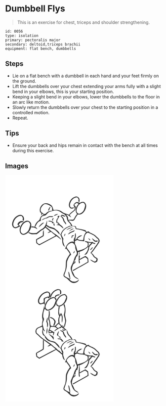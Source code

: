 # Dumbbell Flys
> This is an exercise for chest, triceps and shoulder strengthening.

``` 
id: 0056 
type: isolation 
primary: pectoralis major 
secondary: deltoid,triceps brachii 
equipment: flat bench, dumbbells 
``` 

## Steps

 - Lie on a flat bench with a dumbbell in each hand and your feet firmly on the ground.
 - Lift the dumbbells over your chest extending your arms fully with a slight bend in your elbows, this is your starting position.
 - Keeping a slight bend in your elbows, lower the dumbbells to the floor in an arc like motion.
 - Slowly return the dumbbells over your chest to the starting position in a controlled motion.
 - Repeat.

## Tips

 - Ensure your back and hips remain in contact with the bench at all times during this exercise.

## Images

<svg width="263pt" height="275pt" viewBox="0 0 263 275" xmlns="http://www.w3.org/2000/svg"><g fill="#FFF"><path d="M0 0h263v275H0V0m154.81 71.02c-.52 4.07 1.36 9.08 5.71 10.13 2.58.41 5.91-.27 7.04-2.94-2.8.03-6.15 1.91-8.58-.17-2.64-3.3-1.96-7.91-.34-11.53 2.42-6.46 8.31-12.21 15.49-12.45 2.71.65 3.47 3.57 4.34 5.83-.23.85-.7 2.57-.93 3.43l2.63 2.23c.27-2.77 1.06-5.75-.18-8.41-1.33-3.4-5.29-5.97-8.94-5.01-8.71 2.02-15.07 10.24-16.24 18.89m16.61-4.79c-2.4 1.89-5.56 4.25-5.35 7.62 1.87 3.02 4.25 6.68 1.94 10.19-4.04 4.33-9.67 6.99-12.98 12.08-5.69-2.31-12.01-3.37-17.02-7.14-5.67-4.33-13.31-5.35-20.16-3.98-2.37-3.79-2.22-9.04-6.04-11.88-4.55-3.14-10.24-5.77-15.87-4.4-9.01 2.45-14.41 13.34-10.71 22.01.67.1 2 .28 2.67.38-.14.45-.44 1.34-.58 1.78.29 1.61.55 3.23.76 4.85 1.47-1.54 1.69-3.4.63-5.32 1.51 1.98 3.6 3.36 6.07 3.78-2.79.72-5.68 1.66-7.64 3.9-2.24 2.76-2.76 6.43-4.48 9.46-5.71 3.37-9.89 9.14-11.07 15.7-2.57-.35-5.14-.63-7.71-.88-.1.69-.29 2.08-.39 2.77 5.36-1.36 10.14 1.31 14.47 4.07-.8-2.74-2.8-4.66-5.46-5.58 2.58-3.33 3.79-7.51 6.64-10.66 1.7-2.48 4.72-3.26 7.4-4.2-.47-3.22-.25-6.8 1.89-9.42 2.94-3.42 8.39-1.98 11.34-5.39 2.81-2.9 5.29-6.65 9.52-7.52 5.96-1.34 12.1-4.38 18.24-2.18 5.85 1.11 9.6 6.3 15.18 8.02 2.61 1.89 4.65 4.64 6.47 7.29.95 4.3 1.3 9.21 4.89 12.31 3.11 2.45 4.87 6.05 6.75 9.43-2.75-.03-5.84-.5-7.93 1.72-4.87 1.53-8.98 4.82-12.5 8.42-3.1 3.15-4.35 7.5-6.52 11.25 2.46 3.06 2.66 7.11 4.76 10.32-.28 6.63-.04 15.2 6.43 18.94-2.25-6.07-5.94-12.75-3.59-19.28-1.6-2.9-2.8-6-4.47-8.86-1.04-1.33.02-2.92.46-4.23 3.34-8.32 11.21-13.89 19.38-16.88 4.34-1.62 8.96-.53 13.31.4.7 2.02-.01 5.95 2.99 5.99 7.89.93 15.68 2.9 22.78 6.53l.04 1.67c-4.66 4.96-5.61 11.95-6.3 18.43-4.89-.02-10.55.8-14.14-3.36-1.84.74-3.68 1.46-5.52 2.2l-.77-1.67c.62-.32 1.85-.96 2.47-1.27-.45-.42-.91-.82-1.37-1.22 2.31-3.55.78-7.84.77-11.75-3.5 2.83-.05 7.52-2.59 10.77-2.15 3.49-2.94 7.96-.57 11.56-4.22-3.67-10.27-1.21-13.96 2.03-4.14 3.92-7.31 9.07-8.46 14.69.85-.51 1.7-1.02 2.55-1.52 3.15 4.27 6.75 8.24 9.05 13.1-3.52 4.88-6.78 9.96-8.94 15.61-1.84 8.9.18 18.43-3.52 26.97-1.15 3.34-3.35 6.58-2.93 10.25 1.3 4.05 6.04 4.75 8.87 7.33 3.68 3.41 6.92 7.52 11.63 9.57 6.45 2.14 15.15-.65 17.22-7.68-3.55 3.31-8.25 6.2-13.3 5.03-4.21 0-7.91-2.38-9.93-6.02.53-.2 1.57-.61 2.1-.81-.73-3.63-1.13-7.31-2.02-10.9-.63-2.22-.69-5.06-3.09-6.18 1.03 5.25.98 11.03 3.81 15.7-.29.47-.58.93-.87 1.4-3.94-2.29-8.35-3.92-11.85-6.89-1.48-1.13-.11-3.16.09-4.58 2.02-5.55 3.97-11.16 4.96-17.01.9-5.24-.37-10.8 1.82-15.81 2.18-5.12 4.23-10.86 9.11-14.05-1.71-3.67-3.21-7.52-5.92-10.59-2.05-2.59-4.6-5.17-5.21-8.52 2.37-5.08 7.11-9.47 12.9-9.95 3.56.43 5.93 3.48 7.49 6.43 1.12 3.2.28 6.77 1.67 9.91 1.23 3.57 4.24 7.17 2.61 11.13-2.09 3.75-4.98 7.12-6.07 11.36-1.63 5.7-3.94 11.18-6.62 16.46-1.71 3.31-2.62 7.23-1.32 10.85 1.94 6.12 3.77 12.78 8.68 17.26 2.67 2.65 6.32 3.96 9.76 5.32-2.09-4.1-7.57-4.41-9.81-8.4-1.85-3.78-3.16-7.85-5.53-11.37-2.36-5.18.22-10.66 1.74-15.68 1.42-2.1 3.75-3.36 5.76-4.82.02-1.91-.18-3.8-1.28-5.42-.15 2.68-.99 5.26-2.88 7.21.79-2.66 1.75-5.27 2.42-7.97l1.71-.52c.44-3.02 1.51-5.9 2.61-8.72.4-.01 1.21-.01 1.61-.02.59-1.46 1.19-2.92 1.89-4.33.31-2.15.54-4.32.72-6.48.66.01 1.98.04 2.65.05-.22 2.44-.07 4.96-.92 7.31.6-.66 1.2-1.31 1.81-1.96-.07-1.91-.13-3.82-.22-5.72 3.51-1.64 7.41-2.5 10.6-4.77 3.61-2.89 8.36-4.39 10.92-8.47-.14 7.92-3.72 15.79-10.27 20.41 1.76-.3 3.81.04 5.29-1.17 2.75-2.22 3.5-5.87 5.11-8.85.91-1.56 1.41-3.3 1.43-5.11-.14-5.71 5.68-8.57 8.38-12.96 1.89.77 3.8 1.52 5.74 2.19.34-.5 1.04-1.5 1.39-2-2.72-.32-5.11-1.63-7.34-3.13-6.35 1.82-12.41-1.99-18.54-2 .43 2.23 3.96 2.36 5.77 3.41l1.81 2.46c-.26 2.87.01 6.22-2.29 8.37-6.37 5.58-14.87 7.43-22.84 9.55-2.4-5.6-2.51-12.17-6.47-17.08.37-2.29.36-4.61.14-6.91 2.05-.95 4.12-1.87 6.24-2.65 2.73 1.99 6.11 2.25 9.37 2.41 2.25-.06 4.43.55 6.64.94 1.28-3.47.19-7.27 1.19-10.81.7-4.53 3.51-9.14 8.12-10.44 3.95 1.52 7.69 3.5 11.53 5.27 4.95 2.02 8.07 6.58 12.1 9.86 2.61 2.04 2.98 6.19.97 8.77-1.87 2.56-3.07 5.57-5.23 7.92-3.18 3.31-4.77 7.77-7.88 11.14-1.93 2.06-3.65 4.3-5.19 6.66 2.7 1.58 4.71 3.97 6.12 6.74 1.85 3.51 5.3 5.59 8.63 7.49-.4 1.73-.6 3.54-1.26 5.21-1.5.52-3.06.85-4.6 1.25-3.03-1.99-6.15-3.93-9.7-4.83 2.78 3.72 7.38 5.57 11.48 7.5 1.88-.84 3.9-1.5 5.53-2.81.69-1.99 1.14-4.08 1.26-6.19-1.49-3.27-5.72-3.6-7.8-6.34-2.36-2.88-3.96-6.81-7.93-7.82 5.9-5.01 9.22-12.09 14.28-17.8 1.87-4.31 6.29-7.51 6.08-12.59-.69-5.18-5.84-7.58-9.02-11.12-4.26-4.54-10.42-6.17-15.72-9.06l-1.43-1.99c-1.92-.03-3.88.25-5.45 1.48-1.04-1.76-1.77-4.09-4.03-4.58-6.81-2.12-13.93-3.11-20.95-4.23-.15-2.02-.34-4.53-2.42-5.56-2.35-.36-4.76-.2-7.12-.44-1.72-5.32-5.65-9.27-9.49-13.12 3.46-.4 6.85.39 10.28.66 3.33-.14 4.84-3.52 6.16-6.07 1.64-3.53 4.08-6.56 6.4-9.64 4.34 1.27 8.91-.55 12.21-3.39 4.21-3.89 7.27-9.18 7.78-14.96 1.03-4.82-1.69-10.25-6.44-11.88-3.09-.65-6.18.61-8.7 2.33-3.19-.93-6.7-2.94-9.95-1.07M117.81 98.5c3.94.65 7.14-2.41 10.62-3.75-4.01-.86-7.45 1.71-10.62 3.75m18.41-1.88c-.01.94-.01 1.88 0 2.82l-2.76-.85c1.85 1.8 3.76 3.57 5.22 5.71 2.3 2.79 1.91 6.92 4.36 9.61 1.59 1.87 2.95 3.92 4.41 5.89.94-2.13-.05-4.35-1.54-5.94-2.79-2.61-2.38-6.93-4.72-9.84-1.29-1.65-2.78-3.19-4.58-4.3.55-.38 1.1-.76 1.66-1.13 2.65.83 5.27 1.76 7.95 2.5-1.94-3.73-6.11-4.71-10-4.47m-117.4 14.12c-1.75 4.15-2.9 9.04-.83 13.3 1.28 3.46 5.37 5.74 8.93 4.37 3.38-.7 6.09-3.18 9.55-3.62-1.15-1.84-2.4-3.61-3.73-5.31 1.66-1.59 3.34-3.15 4.97-4.78 2.56-.36 5.18-.46 7.6-1.47-5.68-4.56-14.49.09-15.42 6.85 1.05.8 2.1 1.62 3.15 2.43-2.71 1.78-5.59 4.5-9.08 3.9-3.73-.72-4.52-5.23-4.39-8.4 1.21-6.38 4.42-12.73 10-16.35 2.87-1.99 6.75-3.71 10.21-2.42 3.27 2.22 3.57 6.67 2.34 10.12 1.02.55 2.05 1.09 3.08 1.62.22-2.92.96-6.03-.3-8.82-1.5-4.21-6.51-6.8-10.79-5.37-6.97 1.82-12.43 7.49-15.29 13.95m87.94-10.88c-2.78.76-4.83 3.12-7.67 3.75-3.94.95-7.8 2.73-10.67 5.65 4.21-.62 7.36-4.09 11.64-4.27 3.55-.46 6.13-4.1 9.97-3.41 2.27-.23 5.27 1.1 6.67-1.42-3.28-.48-6.64-.81-9.94-.3m20.72-.61c.11 1.67.29 3.34.62 4.99-3.97 2.01-3.54 6.95-3.98 10.69 2.08 1.31 4.18 2.57 6.31 3.79-2.01.61-4.03 1.27-5.8 2.43 2.58.44 5.57-.33 7.83 1.34 3.06 2.27 5.79 4.97 9.05 6.99-1.14-4.7-5.71-7.57-9.45-10.21-.62-2.42-2.76-4.86-5.52-4.23.04-2.05-.02-4.09-.11-6.14 1.53-2.36 3.14-4.69 4.08-7.36.6-.82 1.19-1.65 1.77-2.48-1.6.03-3.2.09-4.8.19m-11.34 4.94c-1.38 2.09-3.69 5.15-.17 6.53.02-.9.07-2.68.09-3.58.44-.45 1.33-1.36 1.77-1.82-.56-.38-1.13-.76-1.69-1.13m-14.48 5.73c-2.11 7.43-4.21 16.12-11.39 20.29-5.16 2.58-9.45 6.48-13.91 10.06-6.22.86-12.94 1.39-18.68-1.68-.42.36-1.25 1.08-1.66 1.44 2.74 1.25 5.42 2.77 8.41 3.33 3.99.67 8-.53 12 .04 5.12-3.14 8.79-8.25 14.41-10.59 2.72-1.22 4.66-3.51 6.62-5.65 3.71 3.12 7.46 6.21 11.37 9.08-2.15 1.16-4.38 2.32-5.94 4.27 3.02-.12 5.62-1.71 8.24-3.02 3.81 3.07 7.7 6.08 11.23 9.5-12.46 6.67-25.02 13.15-37.47 19.85-2.8 2.21-5.39-1.5-7.43-3.09-.4-2.23-.26-4.52-.3-6.77 5.38-3.02 10.92-5.78 16.1-9.12 1.1-4.67.28-9.68.14-14.44-2.79 3.9-1.27 8.71-1.96 13.09-5.21 3.39-10.73 6.28-16.19 9.24-.37 3.12-.03 6.25.37 9.35 2.35 1.75 4.73 3.48 7.13 5.18 11.69-6.26 23.45-12.4 35.12-18.7 2.3-1.18 4.52-2.58 6.99-3.4 4.11 2.76 7.82 6.11 11.84 9.02-3.26-5.27-7.97-9.36-13.04-12.82-8.97-5.3-16.4-12.71-24.85-18.73.44-.81.88-1.63 1.32-2.44 5.01 4.83 12.06 6.26 18.47 8.33 5.6 3.07 9.1 8.72 13.88 12.82-.36-7.84-8.49-11.09-13.41-15.85-4.24-1.42-8.58-2.54-12.79-4.03-1.69-1.54-3.72-2.6-5.76-3.57.84-3.6 1.39-7.28 1.14-10.99m4 .81c-.17.38-.51 1.15-.68 1.53 3.11-.12 6.15.62 8.95 1.97.08.79.25 2.38.33 3.17 1.32-.83 2.64-1.65 3.97-2.44-3.45-3.12-8-4.27-12.57-4.23m-56.32.9c-6.05 2.46-10.35 8.06-12.58 14.06-1.85 4.58-2.38 10.09.11 14.54 1.47 2.91 4.85 4.6 8 4.61 11.74-1.68 19.76-14.49 18.25-25.85-.9-6.19-8.03-10.58-13.78-7.36m40.5 5.16c-3.43 2.53-6.79 5.61-8.31 9.71 4.6-3.25 8.35-7.56 12.89-10.92-1.58.13-3.29.13-4.58 1.21m28.31-1.42c-.97 2.19-.71 4.53-.26 6.79.88.18 1.76.35 2.64.52-.73-2.45-1.29-4.97-2.38-7.31m30.52 17.68c5.31-1.77 10.13-4.75 15.66-5.95-5.86-.79-11.25 2.48-15.66 5.95m6.14 3.58c3.76-2.82 8.13-4.54 12.26-6.7-5.12-.55-9.21 3.05-12.26 6.7m-2.37 7.63c4.24-2.58 8.47-5.22 13.2-6.83 1.83-.52 2.41-2.5 3.26-3.98-5.67 3.19-13.49 4.26-16.46 10.81m-9.36 4.24c2.11-1.64 3.65-4.07 2.39-6.78-1.23 2.09-2.15 4.35-2.39 6.78m18.52-1.28c-.23 1.84-.48 3.68-.7 5.52 2.05-.65 2.56-1.83 1.53-3.55 1.44-.8 2.88-1.62 4.3-2.45-.5-.42-1-.84-1.49-1.26-1.21.59-2.42 1.17-3.64 1.74m11.48 7.67c2.93-.72 4.59-3.39 7.11-4.78 2.3-1.31 4.84-2.3 6.66-4.3-5.82.01-11.32 3.87-13.77 9.08m28.85-1.91c1.2 2.08 2.19 4.97 5.05 5.02-1.02-2.25-2.82-3.97-5.05-5.02m9.1.11c1.12 3.39 3.56 6.28 6.54 8.19 2.13.94 4.52.28 6.75.14.05-.9.11-1.81.16-2.71-1.84.23-3.69.53-5.55.46-3-1.51-5.12-4.24-7.9-6.08m.46 22.08a44.337 44.337 0 0 1-4.65 4.94c-.09.3-.27.9-.36 1.21.44.01 1.32.03 1.76.05 1.64-1.74 3.19-3.57 4.69-5.44l-1.44-.76m-46.19 14.45c2.9-.48 3.24-3.54 3.43-5.93-1.69 1.62-2.68 3.76-3.43 5.93m13.37 5.43c.4 6.36-.77 12.8.78 19.07.51-.21 1.53-.64 2.04-.85-.41-2.41-.81-4.82-1.12-7.24 4.64-2.19 8.89-5.2 13.72-6.97 2.13.98 4.04 2.48 5.59 4.23.61 2.31.54 4.74.73 7.11-11.94 7.15-24.3 13.57-36.43 20.4.05.26.14.79.19 1.05 1.55 1.1 3.02-.79 4.46-1.29 11.11-6.66 22.83-12.29 33.8-19.18-.32-3.45-.15-7.08-1.44-10.35-1.85-1.83-4.13-3.16-6.15-4.8-4.88 2.32-9.54 5.07-14.33 7.56.23-2.92.66-5.81 1.02-8.71-.95-.02-1.91-.03-2.86-.03z"/><path d="M188.14 67.02c3.21-.85 4.89 2.92 6 5.27.37 2.96-1.06 5.81-1.74 8.66-1.33 6.11-6.26 11.37-12.41 12.75-3.97.11-6.96-3.9-6.8-7.68.91-8.31 5.9-17.64 14.95-19z"/><path d="M167.7 72.21c1.56-2.12 3.85-3.48 6.04-4.85 1.58.77 3.19 1.5 4.74 2.34-6.66 5.82-10.34 17.4-3.8 24.63-2.55 3.07-4.9 6.32-6.61 9.94-.87 1.41-1.5 3.24-3.07 4.01-3.94-.15-7.89-.27-11.79.46-.43-2.4-.58-4.85-1.14-7.23-.93-2.15-2.77-3.74-4.2-5.54 4.97-.08 8.25 4.32 12.37 6.47-1.17-1.96-2.38-3.89-3.77-5.71 3.84-4.68 9.27-7.58 13.46-11.89.4-2.61 1.2-5.14 1.63-7.75-1.21-1.69-2.75-3.12-3.86-4.88zM92.49 72.42c1.63-1.79 4.06-2.57 6.44-2.19 4.77.62 9.12 3.01 12.89 5.9 2.84 2.52 2.15 6.71 2.38 10.12-5.16.48-10.75 1.6-14.29 5.74-1.84 2.33-5.83 3.59-7.97 1-2.33-2.3-6.37-4.13-5.86-8-.35-5.05 3.17-9.15 6.41-12.57M104.26 86c.85-.26 1.7-.51 2.55-.78.63-3.06 2.29-5.75 3.3-8.68-3.48 1.9-4.74 5.92-5.85 9.46zM53.73 113.04c3.73-1.1 5.72 3.26 7.02 5.99.1 3.52-1.45 6.79-2.29 10.15-1.68 6.7-7.46 12.54-14.43 13.44-4.08-.56-6.81-4.67-6.71-8.63.99-9.13 6.57-19.33 16.41-20.95zM201.71 163.59c2.48.71 5.04 1.02 7.61.99-2.56 2.63-5.09 5.3-7.2 8.32.04-3.07 1.49-6.5-.41-9.31z"/></g><g fill="#333"><path d="M154.81 71.02c1.17-8.65 7.53-16.87 16.24-18.89 3.65-.96 7.61 1.61 8.94 5.01 1.24 2.66.45 5.64.18 8.41l-2.63-2.23c.23-.86.7-2.58.93-3.43-.87-2.26-1.63-5.18-4.34-5.83-7.18.24-13.07 5.99-15.49 12.45-1.62 3.62-2.3 8.23.34 11.53 2.43 2.08 5.78.2 8.58.17-1.13 2.67-4.46 3.35-7.04 2.94-4.35-1.05-6.23-6.06-5.71-10.13z"/><path d="M171.42 66.23c3.25-1.87 6.76.14 9.95 1.07 2.52-1.72 5.61-2.98 8.7-2.33 4.75 1.63 7.47 7.06 6.44 11.88-.51 5.78-3.57 11.07-7.78 14.96-3.3 2.84-7.87 4.66-12.21 3.39-2.32 3.08-4.76 6.11-6.4 9.64-1.32 2.55-2.83 5.93-6.16 6.07-3.43-.27-6.82-1.06-10.28-.66 3.84 3.85 7.77 7.8 9.49 13.12 2.36.24 4.77.08 7.12.44 2.08 1.03 2.27 3.54 2.42 5.56 7.02 1.12 14.14 2.11 20.95 4.23 2.26.49 2.99 2.82 4.03 4.58 1.57-1.23 3.53-1.51 5.45-1.48l1.43 1.99c5.3 2.89 11.46 4.52 15.72 9.06 3.18 3.54 8.33 5.94 9.02 11.12.21 5.08-4.21 8.28-6.08 12.59-5.06 5.71-8.38 12.79-14.28 17.8 3.97 1.01 5.57 4.94 7.93 7.82 2.08 2.74 6.31 3.07 7.8 6.34-.12 2.11-.57 4.2-1.26 6.19-1.63 1.31-3.65 1.97-5.53 2.81-4.1-1.93-8.7-3.78-11.48-7.5 3.55.9 6.67 2.84 9.7 4.83 1.54-.4 3.1-.73 4.6-1.25.66-1.67.86-3.48 1.26-5.21-3.33-1.9-6.78-3.98-8.63-7.49-1.41-2.77-3.42-5.16-6.12-6.74 1.54-2.36 3.26-4.6 5.19-6.66 3.11-3.37 4.7-7.83 7.88-11.14 2.16-2.35 3.36-5.36 5.23-7.92 2.01-2.58 1.64-6.73-.97-8.77-4.03-3.28-7.15-7.84-12.1-9.86-3.84-1.77-7.58-3.75-11.53-5.27-4.61 1.3-7.42 5.91-8.12 10.44-1 3.54.09 7.34-1.19 10.81-2.21-.39-4.39-1-6.64-.94-3.26-.16-6.64-.42-9.37-2.41-2.12.78-4.19 1.7-6.24 2.65.22 2.3.23 4.62-.14 6.91 3.96 4.91 4.07 11.48 6.47 17.08 7.97-2.12 16.47-3.97 22.84-9.55 2.3-2.15 2.03-5.5 2.29-8.37l-1.81-2.46c-1.81-1.05-5.34-1.18-5.77-3.41 6.13.01 12.19 3.82 18.54 2 2.23 1.5 4.62 2.81 7.34 3.13-.35.5-1.05 1.5-1.39 2-1.94-.67-3.85-1.42-5.74-2.19-2.7 4.39-8.52 7.25-8.38 12.96-.02 1.81-.52 3.55-1.43 5.11-1.61 2.98-2.36 6.63-5.11 8.85-1.48 1.21-3.53.87-5.29 1.17 6.55-4.62 10.13-12.49 10.27-20.41-2.56 4.08-7.31 5.58-10.92 8.47-3.19 2.27-7.09 3.13-10.6 4.77.09 1.9.15 3.81.22 5.72-.61.65-1.21 1.3-1.81 1.96.85-2.35.7-4.87.92-7.31-.67-.01-1.99-.04-2.65-.05-.18 2.16-.41 4.33-.72 6.48-.7 1.41-1.3 2.87-1.89 4.33-.4.01-1.21.01-1.61.02-1.1 2.82-2.17 5.7-2.61 8.72l-1.71.52c-.67 2.7-1.63 5.31-2.42 7.97 1.89-1.95 2.73-4.53 2.88-7.21 1.1 1.62 1.3 3.51 1.28 5.42-2.01 1.46-4.34 2.72-5.76 4.82-1.52 5.02-4.1 10.5-1.74 15.68 2.37 3.52 3.68 7.59 5.53 11.37 2.24 3.99 7.72 4.3 9.81 8.4-3.44-1.36-7.09-2.67-9.76-5.32-4.91-4.48-6.74-11.14-8.68-17.26-1.3-3.62-.39-7.54 1.32-10.85 2.68-5.28 4.99-10.76 6.62-16.46 1.09-4.24 3.98-7.61 6.07-11.36 1.63-3.96-1.38-7.56-2.61-11.13-1.39-3.14-.55-6.71-1.67-9.91-1.56-2.95-3.93-6-7.49-6.43-5.79.48-10.53 4.87-12.9 9.95.61 3.35 3.16 5.93 5.21 8.52 2.71 3.07 4.21 6.92 5.92 10.59-4.88 3.19-6.93 8.93-9.11 14.05-2.19 5.01-.92 10.57-1.82 15.81-.99 5.85-2.94 11.46-4.96 17.01-.2 1.42-1.57 3.45-.09 4.58 3.5 2.97 7.91 4.6 11.85 6.89.29-.47.58-.93.87-1.4-2.83-4.67-2.78-10.45-3.81-15.7 2.4 1.12 2.46 3.96 3.09 6.18.89 3.59 1.29 7.27 2.02 10.9-.53.2-1.57.61-2.1.81 2.02 3.64 5.72 6.02 9.93 6.02 5.05 1.17 9.75-1.72 13.3-5.03-2.07 7.03-10.77 9.82-17.22 7.68-4.71-2.05-7.95-6.16-11.63-9.57-2.83-2.58-7.57-3.28-8.87-7.33-.42-3.67 1.78-6.91 2.93-10.25 3.7-8.54 1.68-18.07 3.52-26.97 2.16-5.65 5.42-10.73 8.94-15.61-2.3-4.86-5.9-8.83-9.05-13.1-.85.5-1.7 1.01-2.55 1.52 1.15-5.62 4.32-10.77 8.46-14.69 3.69-3.24 9.74-5.7 13.96-2.03-2.37-3.6-1.58-8.07.57-11.56 2.54-3.25-.91-7.94 2.59-10.77.01 3.91 1.54 8.2-.77 11.75.46.4.92.8 1.37 1.22-.62.31-1.85.95-2.47 1.27l.77 1.67c1.84-.74 3.68-1.46 5.52-2.2 3.59 4.16 9.25 3.34 14.14 3.36.69-6.48 1.64-13.47 6.3-18.43l-.04-1.67c-7.1-3.63-14.89-5.6-22.78-6.53-3-.04-2.29-3.97-2.99-5.99-4.35-.93-8.97-2.02-13.31-.4-8.17 2.99-16.04 8.56-19.38 16.88-.44 1.31-1.5 2.9-.46 4.23 1.67 2.86 2.87 5.96 4.47 8.86-2.35 6.53 1.34 13.21 3.59 19.28-6.47-3.74-6.71-12.31-6.43-18.94-2.1-3.21-2.3-7.26-4.76-10.32 2.17-3.75 3.42-8.1 6.52-11.25 3.52-3.6 7.63-6.89 12.5-8.42 2.09-2.22 5.18-1.75 7.93-1.72-1.88-3.38-3.64-6.98-6.75-9.43-3.59-3.1-3.94-8.01-4.89-12.31-1.82-2.65-3.86-5.4-6.47-7.29-5.58-1.72-9.33-6.91-15.18-8.02-6.14-2.2-12.28.84-18.24 2.18-4.23.87-6.71 4.62-9.52 7.52-2.95 3.41-8.4 1.97-11.34 5.39-2.14 2.62-2.36 6.2-1.89 9.42-2.68.94-5.7 1.72-7.4 4.2-2.85 3.15-4.06 7.33-6.64 10.66 2.66.92 4.66 2.84 5.46 5.58-4.33-2.76-9.11-5.43-14.47-4.07.1-.69.29-2.08.39-2.77 2.57.25 5.14.53 7.71.88 1.18-6.56 5.36-12.33 11.07-15.7 1.72-3.03 2.24-6.7 4.48-9.46 1.96-2.24 4.85-3.18 7.64-3.9-2.47-.42-4.56-1.8-6.07-3.78 1.06 1.92.84 3.78-.63 5.32-.21-1.62-.47-3.24-.76-4.85.14-.44.44-1.33.58-1.78-.67-.1-2-.28-2.67-.38-3.7-8.67 1.7-19.56 10.71-22.01 5.63-1.37 11.32 1.26 15.87 4.4 3.82 2.84 3.67 8.09 6.04 11.88 6.85-1.37 14.49-.35 20.16 3.98 5.01 3.77 11.33 4.83 17.02 7.14 3.31-5.09 8.94-7.75 12.98-12.08 2.31-3.51-.07-7.17-1.94-10.19-.21-3.37 2.95-5.73 5.35-7.62m16.72.79c-9.05 1.36-14.04 10.69-14.95 19-.16 3.78 2.83 7.79 6.8 7.68 6.15-1.38 11.08-6.64 12.41-12.75.68-2.85 2.11-5.7 1.74-8.66-1.11-2.35-2.79-6.12-6-5.27m-20.44 5.19c1.11 1.76 2.65 3.19 3.86 4.88-.43 2.61-1.23 5.14-1.63 7.75-4.19 4.31-9.62 7.21-13.46 11.89 1.39 1.82 2.6 3.75 3.77 5.71-4.12-2.15-7.4-6.55-12.37-6.47 1.43 1.8 3.27 3.39 4.2 5.54.56 2.38.71 4.83 1.14 7.23 3.9-.73 7.85-.61 11.79-.46 1.57-.77 2.2-2.6 3.07-4.01 1.71-3.62 4.06-6.87 6.61-9.94-6.54-7.23-2.86-18.81 3.8-24.63-1.55-.84-3.16-1.57-4.74-2.34-2.19 1.37-4.48 2.73-6.04 4.85m-75.21.21c-3.24 3.42-6.76 7.52-6.41 12.57-.51 3.87 3.53 5.7 5.86 8 2.14 2.59 6.13 1.33 7.97-1 3.54-4.14 9.13-5.26 14.29-5.74-.23-3.41.46-7.6-2.38-10.12-3.77-2.89-8.12-5.28-12.89-5.9-2.38-.38-4.81.4-6.44 2.19m109.22 91.17c1.9 2.81.45 6.24.41 9.31 2.11-3.02 4.64-5.69 7.2-8.32-2.57.03-5.13-.28-7.61-.99z"/><path d="M104.26 86c1.11-3.54 2.37-7.56 5.85-9.46-1.01 2.93-2.67 5.62-3.3 8.68-.85.27-1.7.52-2.55.78zM117.81 98.5c3.17-2.04 6.61-4.61 10.62-3.75-3.48 1.34-6.68 4.4-10.62 3.75zM136.22 96.62c3.89-.24 8.06.74 10 4.47-2.68-.74-5.3-1.67-7.95-2.5-.56.37-1.11.75-1.66 1.13 1.8 1.11 3.29 2.65 4.58 4.3 2.34 2.91 1.93 7.23 4.72 9.84 1.49 1.59 2.48 3.81 1.54 5.94-1.46-1.97-2.82-4.02-4.41-5.89-2.45-2.69-2.06-6.82-4.36-9.61-1.46-2.14-3.37-3.91-5.22-5.71l2.76.85c-.01-.94-.01-1.88 0-2.82zM18.82 110.74c2.86-6.46 8.32-12.13 15.29-13.95 4.28-1.43 9.29 1.16 10.79 5.37 1.26 2.79.52 5.9.3 8.82-1.03-.53-2.06-1.07-3.08-1.62 1.23-3.45.93-7.9-2.34-10.12-3.46-1.29-7.34.43-10.21 2.42-5.58 3.62-8.79 9.97-10 16.35-.13 3.17.66 7.68 4.39 8.4 3.49.6 6.37-2.12 9.08-3.9-1.05-.81-2.1-1.63-3.15-2.43.93-6.76 9.74-11.41 15.42-6.85-2.42 1.01-5.04 1.11-7.6 1.47-1.63 1.63-3.31 3.19-4.97 4.78 1.33 1.7 2.58 3.47 3.73 5.31-3.46.44-6.17 2.92-9.55 3.62-3.56 1.37-7.65-.91-8.93-4.37-2.07-4.26-.92-9.15.83-13.3zM106.76 99.86c3.3-.51 6.66-.18 9.94.3-1.4 2.52-4.4 1.19-6.67 1.42-3.84-.69-6.42 2.95-9.97 3.41-4.28.18-7.43 3.65-11.64 4.27 2.87-2.92 6.73-4.7 10.67-5.65 2.84-.63 4.89-2.99 7.67-3.75zM127.48 99.25c1.6-.1 3.2-.16 4.8-.19-.58.83-1.17 1.66-1.77 2.48-.94 2.67-2.55 5-4.08 7.36.09 2.05.15 4.09.11 6.14 2.76-.63 4.9 1.81 5.52 4.23 3.74 2.64 8.31 5.51 9.45 10.21-3.26-2.02-5.99-4.72-9.05-6.99-2.26-1.67-5.25-.9-7.83-1.34 1.77-1.16 3.79-1.82 5.8-2.43-2.13-1.22-4.23-2.48-6.31-3.79.44-3.74.01-8.68 3.98-10.69-.33-1.65-.51-3.32-.62-4.99zM116.14 104.19c.56.37 1.13.75 1.69 1.13-.44.46-1.33 1.37-1.77 1.82-.02.9-.07 2.68-.09 3.58-3.52-1.38-1.21-4.44.17-6.53zM101.66 109.92c.25 3.71-.3 7.39-1.14 10.99 2.04.97 4.07 2.03 5.76 3.57 4.21 1.49 8.55 2.61 12.79 4.03 4.92 4.76 13.05 8.01 13.41 15.85-4.78-4.1-8.28-9.75-13.88-12.82-6.41-2.07-13.46-3.5-18.47-8.33-.44.81-.88 1.63-1.32 2.44 8.45 6.02 15.88 13.43 24.85 18.73 5.07 3.46 9.78 7.55 13.04 12.82-4.02-2.91-7.73-6.26-11.84-9.02-2.47.82-4.69 2.22-6.99 3.4-11.67 6.3-23.43 12.44-35.12 18.7-2.4-1.7-4.78-3.43-7.13-5.18-.4-3.1-.74-6.23-.37-9.35 5.46-2.96 10.98-5.85 16.19-9.24.69-4.38-.83-9.19 1.96-13.09.14 4.76.96 9.77-.14 14.44-5.18 3.34-10.72 6.1-16.1 9.12.04 2.25-.1 4.54.3 6.77 2.04 1.59 4.63 5.3 7.43 3.09 12.45-6.7 25.01-13.18 37.47-19.85-3.53-3.42-7.42-6.43-11.23-9.5-2.62 1.31-5.22 2.9-8.24 3.02 1.56-1.95 3.79-3.11 5.94-4.27-3.91-2.87-7.66-5.96-11.37-9.08-1.96 2.14-3.9 4.43-6.62 5.65-5.62 2.34-9.29 7.45-14.41 10.59-4-.57-8.01.63-12-.04-2.99-.56-5.67-2.08-8.41-3.33.41-.36 1.24-1.08 1.66-1.44 5.74 3.07 12.46 2.54 18.68 1.68 4.46-3.58 8.75-7.48 13.91-10.06 7.18-4.17 9.28-12.86 11.39-20.29zM105.66 110.73c4.57-.04 9.12 1.11 12.57 4.23-1.33.79-2.65 1.61-3.97 2.44-.08-.79-.25-2.38-.33-3.17-2.8-1.35-5.84-2.09-8.95-1.97.17-.38.51-1.15.68-1.53z"/><path d="M49.34 111.63c5.75-3.22 12.88 1.17 13.78 7.36 1.51 11.36-6.51 24.17-18.25 25.85-3.15-.01-6.53-1.7-8-4.61-2.49-4.45-1.96-9.96-.11-14.54 2.23-6 6.53-11.6 12.58-14.06m4.39 1.41c-9.84 1.62-15.42 11.82-16.41 20.95-.1 3.96 2.63 8.07 6.71 8.63 6.97-.9 12.75-6.74 14.43-13.44.84-3.36 2.39-6.63 2.29-10.15-1.3-2.73-3.29-7.09-7.02-5.99zM89.84 116.79c1.29-1.08 3-1.08 4.58-1.21-4.54 3.36-8.29 7.67-12.89 10.92 1.52-4.1 4.88-7.18 8.31-9.71zM118.15 115.37c1.09 2.34 1.65 4.86 2.38 7.31-.88-.17-1.76-.34-2.64-.52-.45-2.26-.71-4.6.26-6.79zM148.67 133.05c4.41-3.47 9.8-6.74 15.66-5.95-5.53 1.2-10.35 4.18-15.66 5.95zM154.81 136.63c3.05-3.65 7.14-7.25 12.26-6.7-4.13 2.16-8.5 3.88-12.26 6.7zM152.44 144.26c2.97-6.55 10.79-7.62 16.46-10.81-.85 1.48-1.43 3.46-3.26 3.98-4.73 1.61-8.96 4.25-13.2 6.83zM143.08 148.5c.24-2.43 1.16-4.69 2.39-6.78 1.26 2.71-.28 5.14-2.39 6.78zM161.6 147.22c1.22-.57 2.43-1.15 3.64-1.74.49.42.99.84 1.49 1.26-1.42.83-2.86 1.65-4.3 2.45 1.03 1.72.52 2.9-1.53 3.55.22-1.84.47-3.68.7-5.52zM173.08 154.89c2.45-5.21 7.95-9.07 13.77-9.08-1.82 2-4.36 2.99-6.66 4.3-2.52 1.39-4.18 4.06-7.11 4.78zM201.93 152.98c2.23 1.05 4.03 2.77 5.05 5.02-2.86-.05-3.85-2.94-5.05-5.02zM211.03 153.09c2.78 1.84 4.9 4.57 7.9 6.08 1.86.07 3.71-.23 5.55-.46-.05.9-.11 1.81-.16 2.71-2.23.14-4.62.8-6.75-.14-2.98-1.91-5.42-4.8-6.54-8.19zM211.49 175.17l1.44.76c-1.5 1.87-3.05 3.7-4.69 5.44-.44-.02-1.32-.04-1.76-.05.09-.31.27-.91.36-1.21 1.68-1.52 3.22-3.18 4.65-4.94zM165.3 189.62c.75-2.17 1.74-4.31 3.43-5.93-.19 2.39-.53 5.45-3.43 5.93zM178.67 195.05c.95 0 1.91.01 2.86.03-.36 2.9-.79 5.79-1.02 8.71 4.79-2.49 9.45-5.24 14.33-7.56 2.02 1.64 4.3 2.97 6.15 4.8 1.29 3.27 1.12 6.9 1.44 10.35-10.97 6.89-22.69 12.52-33.8 19.18-1.44.5-2.91 2.39-4.46 1.29-.05-.26-.14-.79-.19-1.05 12.13-6.83 24.49-13.25 36.43-20.4-.19-2.37-.12-4.8-.73-7.11-1.55-1.75-3.46-3.25-5.59-4.23-4.83 1.77-9.08 4.78-13.72 6.97.31 2.42.71 4.83 1.12 7.24-.51.21-1.53.64-2.04.85-1.55-6.27-.38-12.71-.78-19.07z"/></g></svg>
<svg width="263pt" height="275pt" viewBox="0 0 263 275" xmlns="http://www.w3.org/2000/svg"><g fill="#FFF"><path d="M0 0h263v275H0V0m126.73 1.76c-9.68 2.43-17.41 11.43-17.96 21.47 2.55-1.7 3.03-4.86 4.38-7.38 3.15-6.52 9.49-11.94 16.91-12.43 4.52 1.03 3.64 6.41 2.78 9.76.58.16 1.72.48 2.29.63.89-2.43 1.75-5.19.63-7.71-1.01-3.74-5.55-5.39-9.03-4.34M80.37 26.11c-1.36 3.93-.88 9.4 3.22 11.49 3.43 1.68 6.91-.77 10.29-1.4l1 2.44 1.32-.03c.2-4.77-.76-9.57.49-14.27 2.15-.91 4.26-1.97 6.51-2.63 1.23.61 2.14 1.99 3.58 2.08 1.66-1.56-.59-3.49-1.77-4.49-3.02.64-5.83 1.94-8.78 2.82-.98.83-1.96 1.66-2.93 2.5.27 2.8.41 5.61.51 8.42-2.59 1.55-5.54 3.55-8.7 2.56-2.67-.85-2.64-4.33-2.71-6.64 2.33-9.54 10.28-18.69 20.55-19.43 3.16.11 3.69 3.53 4.3 5.92-1.17 2.39-2.15 4.89 1.05 6.31.59-2.84 2.06-5.78 1.16-8.71-.83-4.04-5.47-6.64-9.37-5.58-9.27 2.12-16.74 9.75-19.72 18.64m45.19.83c.14 1.13.44 3.4.59 4.53 3.05-7.82 9.6-15.99 18.78-15.65 1.67 1.38 2.46 3.45 3.48 5.29-1.39 3.97-2.87 7.94-4.86 11.65-2.84 4.38-7.44 7.71-12.6 8.7-3.83-.23-5.36-4.2-6.08-7.38-.11 1.83-.88 3.69-.49 5.52 1.02 2.65 4.13 3.23 6.42 4.33 10.3-2.17 18.7-11.39 19.72-21.87.2-3.79-2.46-6.53-5.34-8.54-8.63-.23-15.62 6.36-19.62 13.42M122.02 17c-.35.67-1.04 1.99-1.39 2.65.49.86 1 1.71 1.54 2.55.94-1.42 1.71-2.95 2.73-4.32 2.73-1.02 5.82-1.1 8.25-2.88-3.68-1.86-7.85.13-11.13 2M96.59 39.69c-1.12 2.67 0 5.81-1.57 8.31-.13-1.51-.4-4.54-.54-6.05-.93 8.48-4.54 16.49-4.85 25.06-.21 4.29 2.23 8.46.83 12.72-1.01 3.3-1.07 6.74-.84 10.16-3.34 1.78-6.75 3.44-10.29 4.78-5.91 2.67-8.26 12.49-2.31 16.3 4.63 3.65 8.31 8.4 13.3 11.61 6.33 4.32 12.43 8.93 18.47 13.64-2.15 1.18-4.28 2.43-6.05 4.14 3.12.29 5.71-1.59 8.37-2.86 3.95 3.11 7.82 6.31 11.51 9.72-13.49 6.18-26.26 13.92-39.6 20.41-2.19-.56-3.9-2.41-5.54-3.9-.4-2.22-.27-4.49-.31-6.73 5.43-3.14 11.22-5.77 16.34-9.4.51-7.46.23-14.97.22-22.44l-1.98.03c-.08 7.09.19 14.2-.31 21.27-4.98 3.51-10.69 5.84-15.7 9.28-2.12 2.6 0 6.33-.11 9.37 2.35 1.77 4.73 3.5 7.14 5.2 13.55-7.33 27.28-14.34 40.75-21.82 5.06 3.93 10.15 7.83 15.01 12 .56 4.98 1.59 10.97 6.54 13.49-2.34-6.05-5.6-12.56-3.8-19.16-.82-4.75-6.7-9.03-3.48-13.93 3.37-7.72 10.71-12.89 18.33-15.92 4.41-1.73 9.32-1.2 13.72.26.71 1.78 1.01 3.69 1.67 5.49 8.7 1.4 17.52 3.06 25.3 7.46-5.18 5.17-6.54 12.57-7.18 19.56-5 .13-10.49.46-14.38-3.3 2.86-4.22 8.14-5.19 11.62-8.63-5.38-.2-9.84 3.39-13.14 7.25 0 .52-.01 1.56-.02 2.08-1.23.46-2.46.92-3.69 1.39l-.77-1.61c.61-.32 1.84-.96 2.45-1.28-.44-.42-.88-.82-1.33-1.22 2.17-3.31.73-7.26 1.01-10.92-.46.04-1.38.11-1.84.14-.39 3.56.85 7.41-1.41 10.54-2.01 3.29-2.33 7.48-.22 10.81-4.18-3.69-10.21-1.22-13.89 1.99-4.16 3.93-7.37 9.09-8.51 14.74.85-.5 1.7-.99 2.55-1.49 3.17 4.27 6.77 8.24 9.04 13.11-2.39 3.66-5.28 7.03-6.92 11.14-4.42 7.45-2.13 16.45-3.66 24.59-.5 5.61-4.19 10.32-4.9 15.84.06 4.32 4.85 5.69 7.84 7.66 4.31 3.44 7.57 8.29 12.8 10.49 5.51 1.89 11.58-.13 15.69-4.08.4-1.23.8-2.46 1.22-3.68-3.32 3.56-8.12 6.21-13.12 5.05-3.5-.22-8.85-1.9-8.77-6.09 1.24-3.28-.07-6.81-.62-10.11-.85-2.68-.65-6.2-3.44-7.73.69 5.55 1.62 11.13 3.57 16.4-3.56.03-6.59-2.58-9.69-4.13-1.63-1.05-4.36-2.33-3.19-4.73 2.16-7.23 5.31-14.3 5.77-21.94.28-4.04-.26-8.25 1.28-12.1 2.12-5.44 4.46-11.18 9.23-14.85-1.64-3.64-3.16-7.43-5.84-10.47-2.05-2.58-4.6-5.17-5.18-8.51 2.39-5.09 7.16-9.43 12.94-9.93 3.52.53 5.89 3.5 7.42 6.47 1.05 3.2.3 6.76 1.68 9.9 1.24 3.57 4.19 7.15 2.59 11.11-2.37 4.02-5.31 7.8-6.41 12.44-1.88 7.73-6.64 14.35-8.57 22.05 1.36 6.12 3.23 12.24 6.41 17.68 2.95 4.66 7.9 7.34 12.96 9.13-1.95-4.22-7.55-4.45-9.75-8.48-1.88-3.76-3.12-7.86-5.53-11.35-2.16-4.62-.12-9.56 1.21-14.11.7-3.11 3.96-4.47 6.18-6.38l.12-5.14c-1.18 2.44-2.37 4.9-4.08 7.02.77-2.77 1.7-5.47 2.55-8.21.58.44 1.74 1.33 2.33 1.78-.26-1.23-.53-2.46-.8-3.68.91-2.28 1.64-4.64 2.51-6.94 2.69 1.08 2.57-1.2 2.53-3.16l1.18-1.18c.18-2.24.39-4.48.54-6.72.66.01 1.96.02 2.62.03-.3 9.24-2.4 18.57-.37 27.77.52-.23 1.55-.7 2.07-.93-.38-2.4-.79-4.79-1.11-7.2 4.6-2.26 8.91-5.13 13.69-7.02 2.06 1.06 3.99 2.45 5.55 4.17.63 2.34.57 4.8.76 7.2-11.94 7.12-24.29 13.55-36.41 20.37.05.27.14.8.19 1.07 1.53 1.13 3-.76 4.43-1.26 11.14-6.62 22.81-12.34 33.84-19.15-.17-3.52-.53-7.04-1.19-10.51-2.19-1.52-4.35-3.08-6.44-4.72-4.85 2.33-9.49 5.06-14.27 7.53 1.34-5.89.13-11.84.03-17.77 7.06-2.03 13.04-6.23 19.06-10.26 3.54-2.74 3.12-7.73 2.82-11.7 2.25.3 4.52.52 6.79.61-2.88 3.5-7.55 6.39-7.55 11.42-.68 6.82-4.37 13.17-9.93 17.18 2.01-.26 4.39.04 5.88-1.64 2.45-2.48 3.23-6.03 4.87-9.02 1.84-2.9.31-6.87 2.67-9.52 2.28-2.64 4.72-5.13 6.85-7.9 1.87.78 3.75 1.52 5.67 2.19.36-.49 1.08-1.49 1.45-1.99-2.72-.36-5.13-1.66-7.37-3.16-6.19 1.32-12.25-.97-18.12-2.64.04-1.44-.48-2.6-1.55-3.47.28-3.9.64-7.97 2.51-11.47 1.33-2.5 3.8-4.04 6.19-5.38 4.65 2.38 9.53 4.32 14.13 6.79 3.57 2.38 6.26 5.8 9.54 8.52 2.16 1.68 2.85 4.79 1.88 7.29a88.302 88.302 0 0 1-8.69 12.79c-2.71 5.38-7.18 9.46-10.46 14.45 2.71 1.61 4.72 4.02 6.15 6.79 1.85 3.5 5.29 5.56 8.61 7.46-.41 1.72-.63 3.51-1.27 5.17-1.49.53-3.05.85-4.57 1.26-3.05-1.99-6.22-3.82-9.63-5.12 2.31 4.16 7.34 5.77 11.39 7.81 1.88-.85 3.92-1.49 5.54-2.82.71-1.99 1.15-4.1 1.26-6.21-1.52-3.27-5.73-3.6-7.82-6.35-2.35-2.86-3.93-6.78-7.89-7.78 5.87-5.03 9.23-12.07 14.26-17.81 1.84-4.23 6.23-7.46 6.05-12.42-.38-5.08-5.44-7.46-8.51-10.85-4.34-4.78-10.68-6.57-16.2-9.52l-1.44-2c-2 .05-3.95.53-5.83 1.18-.49-1.89-1.6-3.76-3.63-4.26-6.8-2.15-13.92-3.08-20.93-4.25.21-2.76-1.27-4.97-3.6-6.29-.53.22-1.58.67-2.1.89-1.3-.28-2.59-.54-3.88-.78-1.44-3.67-3.6-7.02-6.65-9.56-3.58-3.1-4.25-8.03-6.31-12.05-2.6-2.17-5.3-4.28-7.51-6.89-.44-2.59-1.44-5.02-4.18-5.86.74 1.89 1.59 3.75 2.37 5.63-2.68-2.96-4.6-6.77-8.47-8.4-1.23-7.28-2.55-16.66 3.57-22.17 3.25 5.99.2 12.81 1.97 19.13 1.64-4.52 1.43-9.37 1.6-14.1-.37-3.56-2.25-6.78-4.08-9.79-.92 1.81-1.8 3.64-2.71 5.45-.78-3.41-2.48-6.81-1.92-10.39.49-3.59 1.2-7.15 1.62-10.75-1.12 1.02-3.43 1.53-2.97 3.51-.12 6.69-2.16 13.91 1.85 19.95a23.352 23.352 0 0 0-1.76 15.79c-3.93 2.83-6.43 7.41-11.07 9.24 1.2-3.95 3.78-7.53 4.04-11.73-1.65-5.93-7.27-10.13-13.28-10.95-.11.2-.34.6-.45.8.48 1.89 2.99 1.73 4.37 2.7 3.35.92 5.1 4.18 6.38 7.14.02 3.27-1.6 6.21-2.59 9.24l1.63 1.38c-2.57.51-5.91 1.06-8.01-.7-1.53-4.17-.83-8.82-2.58-12.95-1.08-2.44-.81-5.14-.57-7.72 1.23-4.98 1.2-10.28-.05-15.26-.31.09-.93.26-1.24.35-.75 1.53-.04 3.22-.06 4.83.29 5.6-2.33 11.27-1.05 16.77 3.03 4.57 2.15 10.16 3.24 15.27.77 3.31-1.3 6.36-2.37 9.36-1.09 2.63-.54 5.48-.1 8.19 3.67-.54 7.29-1.44 11.01-1.59-.3 2.43-.53 4.86-.49 7.31 2.35-2.01 1.68-5.56 3.45-8.01-4.04-1.85-7.44-4.88-11.72-6.25 1.29-2.27.93-6.13 3.5-7.22 5.09-.17 11.34-.51 14.58 4.26-2.32 1.98-6.02 3.28-6.7 6.57 5.13-2.72 9.37-7.32 15.41-8.1.66-.68 1.31-1.35 1.98-2.02 2.22 2.52 5.48 3.69 8.1 5.72-2.21 1.19-4.68.46-7.01.14.62.81 1.24 1.62 1.87 2.42.81.05 2.42.14 3.22.18l.89-.11 1.97-1.09 1.08.07 1 .08 1.56.48c.35 3.1.31 6.38 2.06 9.12 1.03 2.43 3.31 3.88 4.99 5.81 1.64 2.15 2.9 4.56 4.22 6.92-2.74-.06-5.81-.49-7.9 1.7-4.86 1.57-9 4.81-12.52 8.44-3.08 3.11-4.28 7.44-6.53 11.1 1.48 2.55 3.05 5.11 3.36 8.11.89 1.33 1.73 2.74 1.67 4.42-3.44-.72-4.81-4.63-7.91-6.05-3.64-1.85-5.9-5.37-9.09-7.77-5.44-2.93-8.99-8.25-14.52-11.06-6.47-5.48-14.11-9.37-20.55-14.9-3.42-3.28-6.75-6.68-10.52-9.58-.31-2.6-1.27-5.59.48-7.89 2.66-4.68 8.51-5.03 12.84-7.38 2.99 5.29-.96 11.19.98 16.67.4 3.08 2.9 5.29 5.74 6.22-.02.56-.05 1.68-.07 2.25 1.89 2.8 3.61 5.85 6.46 7.82 5.52 3.89 12.69 3.73 18.43 7.17 3.82 4.03 7.5 8.18 11.11 12.4.54-6.6-5.8-10.29-9.88-14.35-2.99-2.85-7.25-2.69-10.97-3.77-7.58-1.86-11.88-9.02-16.58-14.64-3.14-3.44-3.04-8.36-2.82-12.71 1.19 1.79 2.42 3.69 4.71 4.11-1.25-2.43-3.2-4.59-3.49-7.41-.77-4.06-2.62-8.03-2.07-12.25.96-3.31 2.68-6.41 3.18-9.84-.47-2.14-1.83-3.99-2.16-6.15.27-6.78.59-13.89 4.59-19.67.96 4.49 6.16 6 10.09 4.65 9.98-2.79 16.3-12.37 18.82-21.94-.47-2.04-.73-4.16-1.62-6.07-1.13-1.89-3.22-2.85-4.81-4.28-10.82 0-19.59 9.22-22.66 19.03m45.84 1.87c3.77 7.05 1.79 15.17.1 22.48 1.08 4.64 2.51 9.22 3.16 13.95.61 5.72-4.25 11.08-1.6 16.69 1.85-5.45 2.85-11.14 4.08-16.76-1.14-5.07-2.35-10.15-3.04-15.31l.3.3c1.74-8.41 1.35-17.22-1.53-25.33-1.74.81-2.69 2.24-1.47 3.98M99.79 80.24c3.09 4.28 1.44 9.61 2.19 14.46 2.47-4.12 2.91-9.55.55-13.81-.64-3.57 1.35-7.22.54-10.88-2.1 3.02-2.3 6.79-3.28 10.23m.77 29.98c2.36-4.83 2.28-10.53 1.66-15.76-1.67 5.05-2.37 10.47-1.66 15.76m32.71-9.77c1.3 2.96 4.73 3.76 7.01 5.77.14 5.04 3.37 8.8 6.44 12.43.35.09 1.06.27 1.41.37-.07-2.19-1.23-4.14-2.66-5.72-2.59-2.73-1.82-7.43-5.1-9.7-2.24-1.31-4.68-2.23-7.1-3.15m-7.36 12.59c1.08 1.31 2.8 1.68 4.31 2.25-.6-.99-1.22-1.97-1.85-2.93.38-3.27 1.98-6.31 2.01-9.62-2.11 3.09-4.34 6.44-4.47 10.3m-14.07 3.15c2.5 2.31 4.02 5.41 6.08 8.08.08-2.44-.16-4.87-.65-7.25-3.99-2.06-7.28-5.35-11.63-6.72 1.86 2.17 4.12 3.94 6.2 5.89m17.56-.87c.95 1.65 2.18 3.17 3.77 4.25.76-.44 1.51-.91 2.24-1.41-1.97-1.02-3.96-2-6.01-2.84m-2.98 5.99c2.01 1.05 4.18 2.68 6.52 1.51 1.28 1.08 2.56 2.16 3.83 3.26 0 .45.01 1.36.01 1.82 1.65.31 3.3.65 4.95.97-1.6-3.05-4.09-5.58-6.78-7.68-2.84 0-5.69.03-8.53.12m22.23 11.77c5.3-1.71 10.05-4.89 15.63-5.8-5.82-1.16-11.25 2.36-15.63 5.8m6.21 3.36c3.88-2.61 8.21-4.38 12.31-6.59-5.11-.5-9.18 3.03-12.31 6.59m-2.47 7.86c3.19-1.73 6.11-3.96 9.51-5.31 2.33-.93 4.7-1.87 6.6-3.58l-.12-1.87c-5.46 3.31-13.14 4.26-15.99 10.76m-7.46-2.3c-.8 2.12-1.53 4.28-1.86 6.53 1.36-1.34 2.48-2.9 3.56-4.47-.43-.52-1.28-1.54-1.7-2.06m16.67 5.03c-.24 1.89-.51 3.77-.73 5.67 1.97-.48 2.54-1.64 1.7-3.48 1.51-.97 3.72-1.62 3.94-3.7-1.69.34-3.29.95-4.91 1.51m40.28 5.97c1.25 2.06 2.24 4.97 5.1 5.04-.99-2.3-2.81-4.06-5.1-5.04m9.21 1.45c1.91 2.45 3.71 5.16 6.42 6.82 2.14.99 4.56.31 6.81.17l.18-2.72c-1.83.2-3.66.47-5.5.43-2.85-1.28-4.86-3.8-7.17-5.82-.18.28-.56.84-.74 1.12m-4.29 25.67l-.32 1.27c.45-.01 1.35-.02 1.8-.02 1.77-1.82 3.55-3.72 4.64-6.05-2.81.1-4 3.34-6.12 4.8m-41.51 9.6c2.97-.68 3.56-3.76 3.04-6.34-1.23 2-2.25 4.13-3.04 6.34z"/><path d="M100.87 35.9c3.32-7.12 10.26-12.62 18.25-13.13 1.61 1.82 2.86 3.91 3.95 6.08-2.38 6.24-4.17 13.29-9.56 17.7-2.59 2.7-6.27 3.76-9.69 4.98-2.38-1.02-5.13-2.44-5.59-5.27-.89-3.71 1.15-7.12 2.64-10.36zM123.16 91.84c2.24-2.48 4.48-4.98 7.05-7.14.13.77.4 2.32.54 3.09l1.47-.64c1.26 1.62 2.62 3.16 3.85 4.81-2.53 1.7-5.29 3.01-8.01 4.38-1.37-1.77-3.03-3.27-4.9-4.5zM107.2 102.03c1.94 1.05 3.91 2.04 5.9 3.01-1.89.52-3.77 1.06-5.65 1.59-.09-1.53-.18-3.07-.25-4.6zM169.55 160.18c1.6-1.24 3.51-2.08 5.46-2.61 4.12 1.72 8.54 2.43 13.01 2.24 2.47.49 6.6 2.93 4.55-3.75-2.02 5.16 3.39 6.45 6.76 7.56 2.08 3.27 1.85 7.94-.83 10.82-6.4 5.65-14.98 7.32-22.94 9.61-2.02-5.74-2.47-12.19-6.31-17.15.28-2.23.21-4.48.3-6.72z"/></g><g fill="#333"><path d="M126.73 1.76c3.48-1.05 8.02.6 9.03 4.34 1.12 2.52.26 5.28-.63 7.71-.57-.15-1.71-.47-2.29-.63.86-3.35 1.74-8.73-2.78-9.76-7.42.49-13.76 5.91-16.91 12.43-1.35 2.52-1.83 5.68-4.38 7.38.55-10.04 8.28-19.04 17.96-21.47z"/><path d="M80.37 26.11c2.98-8.89 10.45-16.52 19.72-18.64 3.9-1.06 8.54 1.54 9.37 5.58.9 2.93-.57 5.87-1.16 8.71-3.2-1.42-2.22-3.92-1.05-6.31-.61-2.39-1.14-5.81-4.3-5.92-10.27.74-18.22 9.89-20.55 19.43.07 2.31.04 5.79 2.71 6.64 3.16.99 6.11-1.01 8.7-2.56-.1-2.81-.24-5.62-.51-8.42.97-.84 1.95-1.67 2.93-2.5 2.95-.88 5.76-2.18 8.78-2.82 1.18 1 3.43 2.93 1.77 4.49-1.44-.09-2.35-1.47-3.58-2.08-2.25.66-4.36 1.72-6.51 2.63-1.25 4.7-.29 9.5-.49 14.27l-1.32.03-1-2.44c-3.38.63-6.86 3.08-10.29 1.4-4.1-2.09-4.58-7.56-3.22-11.49zM125.56 26.94c4-7.06 10.99-13.65 19.62-13.42 2.88 2.01 5.54 4.75 5.34 8.54-1.02 10.48-9.42 19.7-19.72 21.87-2.29-1.1-5.4-1.68-6.42-4.33-.39-1.83.38-3.69.49-5.52.72 3.18 2.25 7.15 6.08 7.38 5.16-.99 9.76-4.32 12.6-8.7 1.99-3.71 3.47-7.68 4.86-11.65-1.02-1.84-1.81-3.91-3.48-5.29-9.18-.34-15.73 7.83-18.78 15.65-.15-1.13-.45-3.4-.59-4.53zM122.02 17c3.28-1.87 7.45-3.86 11.13-2-2.43 1.78-5.52 1.86-8.25 2.88-1.02 1.37-1.79 2.9-2.73 4.32-.54-.84-1.05-1.69-1.54-2.55.35-.66 1.04-1.98 1.39-2.65z"/><path d="M96.59 39.69c3.07-9.81 11.84-19.03 22.66-19.03 1.59 1.43 3.68 2.39 4.81 4.28.89 1.91 1.15 4.03 1.62 6.07-2.52 9.57-8.84 19.15-18.82 21.94-3.93 1.35-9.13-.16-10.09-4.65-4 5.78-4.32 12.89-4.59 19.67.33 2.16 1.69 4.01 2.16 6.15-.5 3.43-2.22 6.53-3.18 9.84-.55 4.22 1.3 8.19 2.07 12.25.29 2.82 2.24 4.98 3.49 7.41-2.29-.42-3.52-2.32-4.71-4.11-.22 4.35-.32 9.27 2.82 12.71 4.7 5.62 9 12.78 16.58 14.64 3.72 1.08 7.98.92 10.97 3.77 4.08 4.06 10.42 7.75 9.88 14.35-3.61-4.22-7.29-8.37-11.11-12.4-5.74-3.44-12.91-3.28-18.43-7.17-2.85-1.97-4.57-5.02-6.46-7.82.02-.57.05-1.69.07-2.25-2.84-.93-5.34-3.14-5.74-6.22-1.94-5.48 2.01-11.38-.98-16.67-4.33 2.35-10.18 2.7-12.84 7.38-1.75 2.3-.79 5.29-.48 7.89 3.77 2.9 7.1 6.3 10.52 9.58 6.44 5.53 14.08 9.42 20.55 14.9 5.53 2.81 9.08 8.13 14.52 11.06 3.19 2.4 5.45 5.92 9.09 7.77 3.1 1.42 4.47 5.33 7.91 6.05.06-1.68-.78-3.09-1.67-4.42-.31-3-1.88-5.56-3.36-8.11 2.25-3.66 3.45-7.99 6.53-11.1 3.52-3.63 7.66-6.87 12.52-8.44 2.09-2.19 5.16-1.76 7.9-1.7-1.32-2.36-2.58-4.77-4.22-6.92-1.68-1.93-3.96-3.38-4.99-5.81-1.75-2.74-1.71-6.02-2.06-9.12l-1.56-.48-1-.08-1.08-.07-1.97 1.09-.89.11c-.8-.04-2.41-.13-3.22-.18-.63-.8-1.25-1.61-1.87-2.42 2.33.32 4.8 1.05 7.01-.14-2.62-2.03-5.88-3.2-8.1-5.72-.67.67-1.32 1.34-1.98 2.02-6.04.78-10.28 5.38-15.41 8.1.68-3.29 4.38-4.59 6.7-6.57-3.24-4.77-9.49-4.43-14.58-4.26-2.57 1.09-2.21 4.95-3.5 7.22 4.28 1.37 7.68 4.4 11.72 6.25-1.77 2.45-1.1 6-3.45 8.01-.04-2.45.19-4.88.49-7.31-3.72.15-7.34 1.05-11.01 1.59-.44-2.71-.99-5.56.1-8.19 1.07-3 3.14-6.05 2.37-9.36-1.09-5.11-.21-10.7-3.24-15.27-1.28-5.5 1.34-11.17 1.05-16.77.02-1.61-.69-3.3.06-4.83.31-.09.93-.26 1.24-.35 1.25 4.98 1.28 10.28.05 15.26-.24 2.58-.51 5.28.57 7.72 1.75 4.13 1.05 8.78 2.58 12.95 2.1 1.76 5.44 1.21 8.01.7l-1.63-1.38c.99-3.03 2.61-5.97 2.59-9.24-1.28-2.96-3.03-6.22-6.38-7.14-1.38-.97-3.89-.81-4.37-2.7.11-.2.34-.6.45-.8 6.01.82 11.63 5.02 13.28 10.95-.26 4.2-2.84 7.78-4.04 11.73 4.64-1.83 7.14-6.41 11.07-9.24a23.352 23.352 0 0 1 1.76-15.79c-4.01-6.04-1.97-13.26-1.85-19.95-.46-1.98 1.85-2.49 2.97-3.51-.42 3.6-1.13 7.16-1.62 10.75-.56 3.58 1.14 6.98 1.92 10.39.91-1.81 1.79-3.64 2.71-5.45 1.83 3.01 3.71 6.23 4.08 9.79-.17 4.73.04 9.58-1.6 14.1-1.77-6.32 1.28-13.14-1.97-19.13-6.12 5.51-4.8 14.89-3.57 22.17 3.87 1.63 5.79 5.44 8.47 8.4-.78-1.88-1.63-3.74-2.37-5.63 2.74.84 3.74 3.27 4.18 5.86 2.21 2.61 4.91 4.72 7.51 6.89 2.06 4.02 2.73 8.95 6.31 12.05 3.05 2.54 5.21 5.89 6.65 9.56 1.29.24 2.58.5 3.88.78.52-.22 1.57-.67 2.1-.89 2.33 1.32 3.81 3.53 3.6 6.29 7.01 1.17 14.13 2.1 20.93 4.25 2.03.5 3.14 2.37 3.63 4.26 1.88-.65 3.83-1.13 5.83-1.18l1.44 2c5.52 2.95 11.86 4.74 16.2 9.52 3.07 3.39 8.13 5.77 8.51 10.85.18 4.96-4.21 8.19-6.05 12.42-5.03 5.74-8.39 12.78-14.26 17.81 3.96 1 5.54 4.92 7.89 7.78 2.09 2.75 6.3 3.08 7.82 6.35-.11 2.11-.55 4.22-1.26 6.21-1.62 1.33-3.66 1.97-5.54 2.82-4.05-2.04-9.08-3.65-11.39-7.81 3.41 1.3 6.58 3.13 9.63 5.12 1.52-.41 3.08-.73 4.57-1.26.64-1.66.86-3.45 1.27-5.17-3.32-1.9-6.76-3.96-8.61-7.46-1.43-2.77-3.44-5.18-6.15-6.79 3.28-4.99 7.75-9.07 10.46-14.45 3.27-4 6.16-8.27 8.69-12.79.97-2.5.28-5.61-1.88-7.29-3.28-2.72-5.97-6.14-9.54-8.52-4.6-2.47-9.48-4.41-14.13-6.79-2.39 1.34-4.86 2.88-6.19 5.38-1.87 3.5-2.23 7.57-2.51 11.47 1.07.87 1.59 2.03 1.55 3.47 5.87 1.67 11.93 3.96 18.12 2.64 2.24 1.5 4.65 2.8 7.37 3.16-.37.5-1.09 1.5-1.45 1.99-1.92-.67-3.8-1.41-5.67-2.19-2.13 2.77-4.57 5.26-6.85 7.9-2.36 2.65-.83 6.62-2.67 9.52-1.64 2.99-2.42 6.54-4.87 9.02-1.49 1.68-3.87 1.38-5.88 1.64 5.56-4.01 9.25-10.36 9.93-17.18 0-5.03 4.67-7.92 7.55-11.42a73.48 73.48 0 0 1-6.79-.61c.3 3.97.72 8.96-2.82 11.7-6.02 4.03-12 8.23-19.06 10.26.1 5.93 1.31 11.88-.03 17.77 4.78-2.47 9.42-5.2 14.27-7.53 2.09 1.64 4.25 3.2 6.44 4.72.66 3.47 1.02 6.99 1.19 10.51-11.03 6.81-22.7 12.53-33.84 19.15-1.43.5-2.9 2.39-4.43 1.26-.05-.27-.14-.8-.19-1.07 12.12-6.82 24.47-13.25 36.41-20.37-.19-2.4-.13-4.86-.76-7.2-1.56-1.72-3.49-3.11-5.55-4.17-4.78 1.89-9.09 4.76-13.69 7.02.32 2.41.73 4.8 1.11 7.2-.52.23-1.55.7-2.07.93-2.03-9.2.07-18.53.37-27.77-.66-.01-1.96-.02-2.62-.03-.15 2.24-.36 4.48-.54 6.72l-1.18 1.18c.04 1.96.16 4.24-2.53 3.16-.87 2.3-1.6 4.66-2.51 6.94.27 1.22.54 2.45.8 3.68-.59-.45-1.75-1.34-2.33-1.78-.85 2.74-1.78 5.44-2.55 8.21 1.71-2.12 2.9-4.58 4.08-7.02l-.12 5.14c-2.22 1.91-5.48 3.27-6.18 6.38-1.33 4.55-3.37 9.49-1.21 14.11 2.41 3.49 3.65 7.59 5.53 11.35 2.2 4.03 7.8 4.26 9.75 8.48-5.06-1.79-10.01-4.47-12.96-9.13-3.18-5.44-5.05-11.56-6.41-17.68 1.93-7.7 6.69-14.32 8.57-22.05 1.1-4.64 4.04-8.42 6.41-12.44 1.6-3.96-1.35-7.54-2.59-11.11-1.38-3.14-.63-6.7-1.68-9.9-1.53-2.97-3.9-5.94-7.42-6.47-5.78.5-10.55 4.84-12.94 9.93.58 3.34 3.13 5.93 5.18 8.51 2.68 3.04 4.2 6.83 5.84 10.47-4.77 3.67-7.11 9.41-9.23 14.85-1.54 3.85-1 8.06-1.28 12.1-.46 7.64-3.61 14.71-5.77 21.94-1.17 2.4 1.56 3.68 3.19 4.73 3.1 1.55 6.13 4.16 9.69 4.13-1.95-5.27-2.88-10.85-3.57-16.4 2.79 1.53 2.59 5.05 3.44 7.73.55 3.3 1.86 6.83.62 10.11-.08 4.19 5.27 5.87 8.77 6.09 5 1.16 9.8-1.49 13.12-5.05-.42 1.22-.82 2.45-1.22 3.68-4.11 3.95-10.18 5.97-15.69 4.08-5.23-2.2-8.49-7.05-12.8-10.49-2.99-1.97-7.78-3.34-7.84-7.66.71-5.52 4.4-10.23 4.9-15.84 1.53-8.14-.76-17.14 3.66-24.59 1.64-4.11 4.53-7.48 6.92-11.14-2.27-4.87-5.87-8.84-9.04-13.11-.85.5-1.7.99-2.55 1.49 1.14-5.65 4.35-10.81 8.51-14.74 3.68-3.21 9.71-5.68 13.89-1.99-2.11-3.33-1.79-7.52.22-10.81 2.26-3.13 1.02-6.98 1.41-10.54.46-.03 1.38-.1 1.84-.14-.28 3.66 1.16 7.61-1.01 10.92.45.4.89.8 1.33 1.22-.61.32-1.84.96-2.45 1.28l.77 1.61c1.23-.47 2.46-.93 3.69-1.39.01-.52.02-1.56.02-2.08 3.3-3.86 7.76-7.45 13.14-7.25-3.48 3.44-8.76 4.41-11.62 8.63 3.89 3.76 9.38 3.43 14.38 3.3.64-6.99 2-14.39 7.18-19.56-7.78-4.4-16.6-6.06-25.3-7.46-.66-1.8-.96-3.71-1.67-5.49-4.4-1.46-9.31-1.99-13.72-.26-7.62 3.03-14.96 8.2-18.33 15.92-3.22 4.9 2.66 9.18 3.48 13.93-1.8 6.6 1.46 13.11 3.8 19.16-4.95-2.52-5.98-8.51-6.54-13.49-4.86-4.17-9.95-8.07-15.01-12-13.47 7.48-27.2 14.49-40.75 21.82-2.41-1.7-4.79-3.43-7.14-5.2.11-3.04-2.01-6.77.11-9.37 5.01-3.44 10.72-5.77 15.7-9.28.5-7.07.23-14.18.31-21.27l1.98-.03c.01 7.47.29 14.98-.22 22.44-5.12 3.63-10.91 6.26-16.34 9.4.04 2.24-.09 4.51.31 6.73 1.64 1.49 3.35 3.34 5.54 3.9 13.34-6.49 26.11-14.23 39.6-20.41-3.69-3.41-7.56-6.61-11.51-9.72-2.66 1.27-5.25 3.15-8.37 2.86 1.77-1.71 3.9-2.96 6.05-4.14-6.04-4.71-12.14-9.32-18.47-13.64-4.99-3.21-8.67-7.96-13.3-11.61-5.95-3.81-3.6-13.63 2.31-16.3 3.54-1.34 6.95-3 10.29-4.78-.23-3.42-.17-6.86.84-10.16 1.4-4.26-1.04-8.43-.83-12.72.31-8.57 3.92-16.58 4.85-25.06.14 1.51.41 4.54.54 6.05 1.57-2.5.45-5.64 1.57-8.31m4.28-3.79c-1.49 3.24-3.53 6.65-2.64 10.36.46 2.83 3.21 4.25 5.59 5.27 3.42-1.22 7.1-2.28 9.69-4.98 5.39-4.41 7.18-11.46 9.56-17.7-1.09-2.17-2.34-4.26-3.95-6.08-7.99.51-14.93 6.01-18.25 13.13m22.29 55.94c1.87 1.23 3.53 2.73 4.9 4.5 2.72-1.37 5.48-2.68 8.01-4.38-1.23-1.65-2.59-3.19-3.85-4.81l-1.47.64c-.14-.77-.41-2.32-.54-3.09-2.57 2.16-4.81 4.66-7.05 7.14m-15.96 10.19c.07 1.53.16 3.07.25 4.6 1.88-.53 3.76-1.07 5.65-1.59-1.99-.97-3.96-1.96-5.9-3.01m62.35 58.15c-.09 2.24-.02 4.49-.3 6.72 3.84 4.96 4.29 11.41 6.31 17.15 7.96-2.29 16.54-3.96 22.94-9.61 2.68-2.88 2.91-7.55.83-10.82-3.37-1.11-8.78-2.4-6.76-7.56 2.05 6.68-2.08 4.24-4.55 3.75-4.47.19-8.89-.52-13.01-2.24-1.95.53-3.86 1.37-5.46 2.61z"/><path d="M142.43 41.56c-1.22-1.74-.27-3.17 1.47-3.98 2.88 8.11 3.27 16.92 1.53 25.33l-.3-.3c.69 5.16 1.9 10.24 3.04 15.31-1.23 5.62-2.23 11.31-4.08 16.76-2.65-5.61 2.21-10.97 1.6-16.69-.65-4.73-2.08-9.31-3.16-13.95 1.69-7.31 3.67-15.43-.1-22.48zM99.79 80.24c.98-3.44 1.18-7.21 3.28-10.23.81 3.66-1.18 7.31-.54 10.88 2.36 4.26 1.92 9.69-.55 13.81-.75-4.85.9-10.18-2.19-14.46zM100.56 110.22c-.71-5.29-.01-10.71 1.66-15.76.62 5.23.7 10.93-1.66 15.76zM133.27 100.45c2.42.92 4.86 1.84 7.1 3.15 3.28 2.27 2.51 6.97 5.1 9.7 1.43 1.58 2.59 3.53 2.66 5.72-.35-.1-1.06-.28-1.41-.37-3.07-3.63-6.3-7.39-6.44-12.43-2.28-2.01-5.71-2.81-7.01-5.77zM125.91 113.04c.13-3.86 2.36-7.21 4.47-10.3-.03 3.31-1.63 6.35-2.01 9.62.63.96 1.25 1.94 1.85 2.93-1.51-.57-3.23-.94-4.31-2.25zM111.84 116.19c-2.08-1.95-4.34-3.72-6.2-5.89 4.35 1.37 7.64 4.66 11.63 6.72.49 2.38.73 4.81.65 7.25-2.06-2.67-3.58-5.77-6.08-8.08zM129.4 115.32c2.05.84 4.04 1.82 6.01 2.84-.73.5-1.48.97-2.24 1.41-1.59-1.08-2.82-2.6-3.77-4.25zM126.42 121.31c2.84-.09 5.69-.12 8.53-.12 2.69 2.1 5.18 4.63 6.78 7.68-1.65-.32-3.3-.66-4.95-.97 0-.46-.01-1.37-.01-1.82-1.27-1.1-2.55-2.18-3.83-3.26-2.34 1.17-4.51-.46-6.52-1.51zM148.65 133.08c4.38-3.44 9.81-6.96 15.63-5.8-5.58.91-10.33 4.09-15.63 5.8zM154.86 136.44c3.13-3.56 7.2-7.09 12.31-6.59-4.1 2.21-8.43 3.98-12.31 6.59zM152.39 144.3c2.85-6.5 10.53-7.45 15.99-10.76l.12 1.87c-1.9 1.71-4.27 2.65-6.6 3.58-3.4 1.35-6.32 3.58-9.51 5.31zM144.93 142c.42.52 1.27 1.54 1.7 2.06-1.08 1.57-2.2 3.13-3.56 4.47.33-2.25 1.06-4.41 1.86-6.53zM161.6 147.03c1.62-.56 3.22-1.17 4.91-1.51-.22 2.08-2.43 2.73-3.94 3.7.84 1.84.27 3-1.7 3.48.22-1.9.49-3.78.73-5.67zM201.88 153c2.29.98 4.11 2.74 5.1 5.04-2.86-.07-3.85-2.98-5.1-5.04zM211.09 154.45c.18-.28.56-.84.74-1.12 2.31 2.02 4.32 4.54 7.17 5.82 1.84.04 3.67-.23 5.5-.43l-.18 2.72c-2.25.14-4.67.82-6.81-.17-2.71-1.66-4.51-4.37-6.42-6.82zM206.8 180.12c2.12-1.46 3.31-4.7 6.12-4.8-1.09 2.33-2.87 4.23-4.64 6.05-.45 0-1.35.01-1.8.02l.32-1.27zM165.29 189.72c.79-2.21 1.81-4.34 3.04-6.34.52 2.58-.07 5.66-3.04 6.34z"/></g></svg>